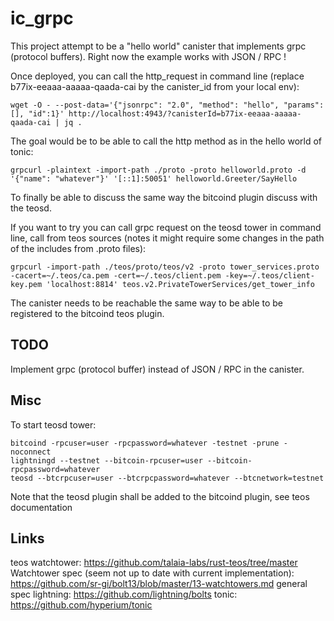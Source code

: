 # ic_grpc

This project attempt to be a "hello world" canister that implements grpc (protocol buffers).
Right now the example works with JSON / RPC !

Once deployed, you can call the http_request in command line (replace b77ix-eeaaa-aaaaa-qaada-cai by the canister_id from your local env):
```
wget -O - --post-data='{"jsonrpc": "2.0", "method": "hello", "params": [], "id":1}' http://localhost:4943/?canisterId=b77ix-eeaaa-aaaaa-qaada-cai | jq .
```

The goal would be to be able to call the http method as in the hello world of tonic: 
```
grpcurl -plaintext -import-path ./proto -proto helloworld.proto -d '{"name": "whatever"}' '[::1]:50051' helloworld.Greeter/SayHello
```

To finally be able to discuss the same way the bitcoind plugin discuss with the teosd.

If you want to try you can call grpc request on the teosd tower in command line, call from teos sources (notes it might require some changes in the path of the includes from .proto files):

```
grpcurl -import-path ./teos/proto/teos/v2 -proto tower_services.proto -cacert=~/.teos/ca.pem -cert=~/.teos/client.pem -key=~/.teos/client-key.pem 'localhost:8814' teos.v2.PrivateTowerServices/get_tower_info
```

The canister needs to be reachable the same way to be able to be registered to the bitcoind teos plugin.

## TODO

Implement grpc (protocol buffer) instead of JSON / RPC in the canister.

## Misc

To start teosd tower:

```
bitcoind -rpcuser=user -rpcpassword=whatever -testnet -prune -noconnect
lightningd --testnet --bitcoin-rpcuser=user --bitcoin-rpcpassword=whatever
teosd --btcrpcuser=user --btcrpcpassword=whatever --btcnetwork=testnet
```

Note that the teosd plugin shall be added to the bitcoind plugin, see teos documentation

## Links
teos watchtower: https://github.com/talaia-labs/rust-teos/tree/master
Watchtower spec (seem not up to date with current implementation): https://github.com/sr-gi/bolt13/blob/master/13-watchtowers.md 
general spec lightning: https://github.com/lightning/bolts
tonic: https://github.com/hyperium/tonic